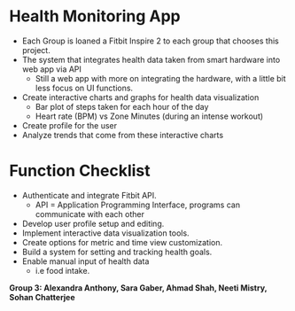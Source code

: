 # Health Monitoring App
- Each Group is loaned a Fitbit Inspire 2 to each group that chooses this project.
- The system that integrates health data taken from smart hardware into web app via API
  - Still a web app with more on integrating the hardware, with a little bit less focus on UI functions.
- Create interactive charts and graphs for health data visualization
  - Bar plot of steps taken for each hour of the day
  - Heart rate (BPM) vs Zone Minutes (during an intense workout)
- Create profile for the user
- Analyze trends that come from these interactive charts

# Function Checklist
- Authenticate and integrate Fitbit API.
  - API = Application Programming Interface, programs can communicate with each other
- Develop user profile setup and editing.
- Implement interactive data visualization tools.
- Create options for metric and time view customization.
- Build a system for setting and tracking health goals.
- Enable manual input of health data
  - i.e food intake.


**Group 3: Alexandra Anthony, Sara Gaber, Ahmad Shah, Neeti Mistry, Sohan Chatterjee**
